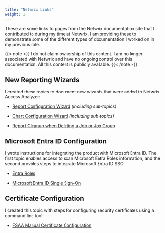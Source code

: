 ```yaml
---
title: "Netwrix Links"
weight: 1
---
```

These are some links to pages from the Netwrix documentation site that I contributed to during my time at Netwrix. I am providing these to demonstrate some of the different types of documentation I worked on in my previous role.  

{{< note >}}
I do not claim ownership of this content. I am no longer associated with Netwrix and have no ongoing control over this documentation. All this content is publicly available.
{{< /note >}}

## New Reporting Wizards
I created these topics to document new wizards that were added to Netwrix Access Analyzer:

- [Report Configuration Wizard](https://docs.netwrix.com/docs/accessanalyzer/12_0/admin/report/wizard/overview) *(including sub-topics)*

- [Chart Configuration Wizard](https://docs.netwrix.com/docs/accessanalyzer/12_0/admin/report/chartwizard/overview) *(including sub-topics)*

- [Report Cleanup when Deleting a Job or Job Group](https://docs.netwrix.com/docs/accessanalyzer/12_0/admin/report/cleanup)

## Microsoft Entra ID Configuration
I wrote instructions for integrating the product with Microsoft Entra ID. The first topic enables access to scan Microsoft Entra Roles information, and the second provides steps to integrate Microsoft Entra ID SSO. 

- [Entra Roles](https://docs.netwrix.com/docs/accessanalyzer/12_0/requirements/entraid/entraid/entraroles)

- [Microsoft Entra ID Single Sign-On](https://docs.netwrix.com/docs/accessanalyzer/12_0/install/application/reports/entraidsso)

## Certificate Configuration
I created this topic with steps for configuring security certificates using a command line tool: 

- [FSAA Manual Certificate Configuration](https://docs.netwrix.com/docs/accessanalyzer/12_0/admin/datacollector/fsaa/certificatemanagement/manualcertificate)
